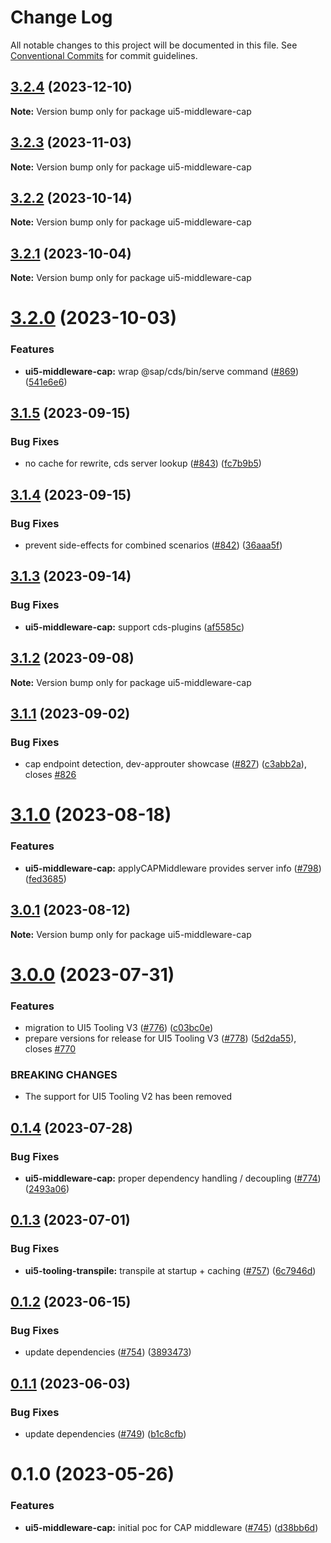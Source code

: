 # Change Log

All notable changes to this project will be documented in this file.
See [Conventional Commits](https://conventionalcommits.org) for commit guidelines.

## [3.2.4](https://github.com/ui5-community/ui5-ecosystem-showcase/compare/ui5-middleware-cap@3.2.3...ui5-middleware-cap@3.2.4) (2023-12-10)

**Note:** Version bump only for package ui5-middleware-cap





## [3.2.3](https://github.com/ui5-community/ui5-ecosystem-showcase/compare/ui5-middleware-cap@3.2.2...ui5-middleware-cap@3.2.3) (2023-11-03)

**Note:** Version bump only for package ui5-middleware-cap





## [3.2.2](https://github.com/ui5-community/ui5-ecosystem-showcase/compare/ui5-middleware-cap@3.2.1...ui5-middleware-cap@3.2.2) (2023-10-14)

**Note:** Version bump only for package ui5-middleware-cap





## [3.2.1](https://github.com/ui5-community/ui5-ecosystem-showcase/compare/ui5-middleware-cap@3.2.0...ui5-middleware-cap@3.2.1) (2023-10-04)

**Note:** Version bump only for package ui5-middleware-cap





# [3.2.0](https://github.com/ui5-community/ui5-ecosystem-showcase/compare/ui5-middleware-cap@3.1.5...ui5-middleware-cap@3.2.0) (2023-10-03)


### Features

* **ui5-middleware-cap:** wrap @sap/cds/bin/serve command ([#869](https://github.com/ui5-community/ui5-ecosystem-showcase/issues/869)) ([541e6e6](https://github.com/ui5-community/ui5-ecosystem-showcase/commit/541e6e6d8f877e4bf4e472bc576e7e33224f0e03))





## [3.1.5](https://github.com/ui5-community/ui5-ecosystem-showcase/compare/ui5-middleware-cap@3.1.4...ui5-middleware-cap@3.1.5) (2023-09-15)


### Bug Fixes

* no cache for rewrite, cds server lookup ([#843](https://github.com/ui5-community/ui5-ecosystem-showcase/issues/843)) ([fc7b9b5](https://github.com/ui5-community/ui5-ecosystem-showcase/commit/fc7b9b5e8c362a499e2fbb70ece764e9f17b0f6e))





## [3.1.4](https://github.com/ui5-community/ui5-ecosystem-showcase/compare/ui5-middleware-cap@3.1.3...ui5-middleware-cap@3.1.4) (2023-09-15)


### Bug Fixes

* prevent side-effects for combined scenarios ([#842](https://github.com/ui5-community/ui5-ecosystem-showcase/issues/842)) ([36aaa5f](https://github.com/ui5-community/ui5-ecosystem-showcase/commit/36aaa5f8d8b8404725250664704a560229055943))





## [3.1.3](https://github.com/ui5-community/ui5-ecosystem-showcase/compare/ui5-middleware-cap@3.1.2...ui5-middleware-cap@3.1.3) (2023-09-14)


### Bug Fixes

* **ui5-middleware-cap:** support cds-plugins ([af5585c](https://github.com/ui5-community/ui5-ecosystem-showcase/commit/af5585cdaf32d783204ed49122a53d987add2f08))





## [3.1.2](https://github.com/ui5-community/ui5-ecosystem-showcase/compare/ui5-middleware-cap@3.1.1...ui5-middleware-cap@3.1.2) (2023-09-08)

**Note:** Version bump only for package ui5-middleware-cap





## [3.1.1](https://github.com/ui5-community/ui5-ecosystem-showcase/compare/ui5-middleware-cap@3.1.0...ui5-middleware-cap@3.1.1) (2023-09-02)


### Bug Fixes

* cap endpoint detection, dev-approuter showcase ([#827](https://github.com/ui5-community/ui5-ecosystem-showcase/issues/827)) ([c3abb2a](https://github.com/ui5-community/ui5-ecosystem-showcase/commit/c3abb2aeb23ff7a1dced632c8b2e1abad168e274)), closes [#826](https://github.com/ui5-community/ui5-ecosystem-showcase/issues/826)





# [3.1.0](https://github.com/ui5-community/ui5-ecosystem-showcase/compare/ui5-middleware-cap@3.0.1...ui5-middleware-cap@3.1.0) (2023-08-18)


### Features

* **ui5-middleware-cap:** applyCAPMiddleware provides server info ([#798](https://github.com/ui5-community/ui5-ecosystem-showcase/issues/798)) ([fed3685](https://github.com/ui5-community/ui5-ecosystem-showcase/commit/fed368521e604e6aeb85a6a0fc1eb85d6b120622))





## [3.0.1](https://github.com/ui5-community/ui5-ecosystem-showcase/compare/ui5-middleware-cap@3.0.0...ui5-middleware-cap@3.0.1) (2023-08-12)

**Note:** Version bump only for package ui5-middleware-cap





# [3.0.0](https://github.com/ui5-community/ui5-ecosystem-showcase/compare/ui5-middleware-cap@0.1.4...ui5-middleware-cap@3.0.0) (2023-07-31)


### Features

* migration to UI5 Tooling V3 ([#776](https://github.com/ui5-community/ui5-ecosystem-showcase/issues/776)) ([c03bc0e](https://github.com/ui5-community/ui5-ecosystem-showcase/commit/c03bc0e8a8d0b55d38510164c885022e11b597e6))
* prepare versions for release for UI5 Tooling V3 ([#778](https://github.com/ui5-community/ui5-ecosystem-showcase/issues/778)) ([5d2da55](https://github.com/ui5-community/ui5-ecosystem-showcase/commit/5d2da55e77513e026377aca799c413560c651f56)), closes [#770](https://github.com/ui5-community/ui5-ecosystem-showcase/issues/770)


### BREAKING CHANGES

* The support for UI5 Tooling V2 has been removed





## [0.1.4](https://github.com/ui5-community/ui5-ecosystem-showcase/compare/ui5-middleware-cap@0.1.3...ui5-middleware-cap@0.1.4) (2023-07-28)


### Bug Fixes

* **ui5-middleware-cap:** proper dependency handling / decoupling ([#774](https://github.com/ui5-community/ui5-ecosystem-showcase/issues/774)) ([2493a06](https://github.com/ui5-community/ui5-ecosystem-showcase/commit/2493a06ad04e9e55298a5cc8df5a638efc0604a1))





## [0.1.3](https://github.com/ui5-community/ui5-ecosystem-showcase/compare/ui5-middleware-cap@0.1.2...ui5-middleware-cap@0.1.3) (2023-07-01)


### Bug Fixes

* **ui5-tooling-transpile:** transpile at startup + caching ([#757](https://github.com/ui5-community/ui5-ecosystem-showcase/issues/757)) ([6c7946d](https://github.com/ui5-community/ui5-ecosystem-showcase/commit/6c7946d05abf34f11c6ad8ad593f3d418272527e))





## [0.1.2](https://github.com/ui5-community/ui5-ecosystem-showcase/compare/ui5-middleware-cap@0.1.1...ui5-middleware-cap@0.1.2) (2023-06-15)


### Bug Fixes

* update dependencies ([#754](https://github.com/ui5-community/ui5-ecosystem-showcase/issues/754)) ([3893473](https://github.com/ui5-community/ui5-ecosystem-showcase/commit/389347300795cfed881dc8be72eeb59d1bf45fff))





## [0.1.1](https://github.com/ui5-community/ui5-ecosystem-showcase/compare/ui5-middleware-cap@0.1.0...ui5-middleware-cap@0.1.1) (2023-06-03)

### Bug Fixes

- update dependencies ([#749](https://github.com/ui5-community/ui5-ecosystem-showcase/issues/749)) ([b1c8cfb](https://github.com/ui5-community/ui5-ecosystem-showcase/commit/b1c8cfb4da1dcd0ae91bee181f539684d767d067))

# 0.1.0 (2023-05-26)

### Features

- **ui5-middleware-cap:** initial poc for CAP middleware ([#745](https://github.com/ui5-community/ui5-ecosystem-showcase/issues/745)) ([d38bb6d](https://github.com/ui5-community/ui5-ecosystem-showcase/commit/d38bb6db80ff2d569ea48211bc44224ee4ac0295))
